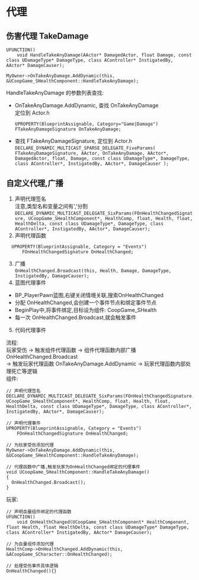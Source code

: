 # 代理
## 伤害代理 TakeDamage
```
UFUNCTION()
	void HandleTakeAnyDamage(AActor* DamagedActor, float Damage, const class UDamageType* DamageType, class AController* InstigatedBy, AActor* DamageCauser);

MyOwner->OnTakeAnyDamage.AddDynamic(this, &UCoopGame_SHealthComponent::HandleTakeAnyDamage);
```
HandleTakeAnyDamage 的参数列表查找:  
+ OnTakeAnyDamage.AddDynamic, 查找 OnTakeAnyDamage  
  定位到 Actor.h  
  ```
  UPROPERTY(BlueprintAssignable, Category="Game|Damage")
  FTakeAnyDamageSignature OnTakeAnyDamage;
  ```
+ 查找 FTakeAnyDamageSignature, 定位到 Actor.h  
  `DECLARE_DYNAMIC_MULTICAST_SPARSE_DELEGATE_FiveParams( FTakeAnyDamageSignature, AActor, OnTakeAnyDamage, AActor*, DamagedActor, float, Damage, const class UDamageType*, DamageType, class AController*, InstigatedBy, AActor*, DamageCauser );`
## 自定义代理,广播
1. 声明代理签名  
    注意,类型名和变量之间有','分割  
    `DECLARE_DYNAMIC_MULTICAST_DELEGATE_SixParams(FOnHealthChangedSignature, UCoopGame_SHealthComponent*, HealthComp, float, Health, float, HealthDelta, const class UDamageType*, DamageType, class AController*, InstigatedBy, AActor*, DamageCauser);`  
2. 声明代理函数  
  ```
  	UPROPERTY(BlueprintAssignable, Category = "Events")
		FOnHealthChangedSignature OnHealthChanged;
  ```
3. 广播  
  `OnHealthChanged.Broadcast(this, Health, Damage, DamageType, InstigatedBy, DamageCauser);`  
4. 蓝图代理事件  
+ BP_PlayerPawn蓝图,右键关闭情境关联,搜索OnHealthChanged  
+ 分配 OnHealthChanged,会创建一个事件节点和绑定事件节点  
+ BeginPlay中,将事件绑定,目标设为组件: CoopGame_SHealth  
+ 每一次 OnHealthChanged.Broadcast,就会触发事件  
5. 代码代理事件  
  
流程:  
玩家受伤 -> 触发组件代理函数 -> 组件代理函数内部广播 OnHealthChanged.Broadcast  
-> 触发玩家代理函数 OnTakeAnyDamage.AddDynamic -> 玩家代理函数内部处理死亡等逻辑  
组件:  
```
// 声明代理签名
DECLARE_DYNAMIC_MULTICAST_DELEGATE_SixParams(FOnHealthChangedSignature, UCoopGame_SHealthComponent*, HealthComp, float, Health, float, HealthDelta, const class UDamageType*, DamageType, class AController*, InstigatedBy, AActor*, DamageCauser);

// 声明代理事件
UPROPERTY(BlueprintAssignable, Category = "Events")
	FOnHealthChangedSignature OnHealthChanged;

// 为玩家受伤添加代理
MyOwner->OnTakeAnyDamage.AddDynamic(this, &UCoopGame_SHealthComponent::HandleTakeAnyDamage);

// 代理函数中广播,触发玩家为OnHealthChanged绑定的代理事件
void UCoopGame_SHealthComponent::HandleTakeAnyDamage()
{
  OnHealthChanged.Broadcast();
}
```
玩家:  
```
// 声明血量组件绑定的代理函数
UFUNCTION()
	void OnHealthChanged(UCoopGame_SHealthComponent* HealthComponent, float Health, float HealthDelta, const class UDamageType* DamageType, class AController* InstigatedBy, AActor* DamageCauser);

// 为血量组件添加代理
HealthComp->OnHealthChanged.AddDynamic(this, &ACoopGame_SCharacter::OnHealthChanged);

// 处理受伤事件具体逻辑
OnHealthChanged(){}
```